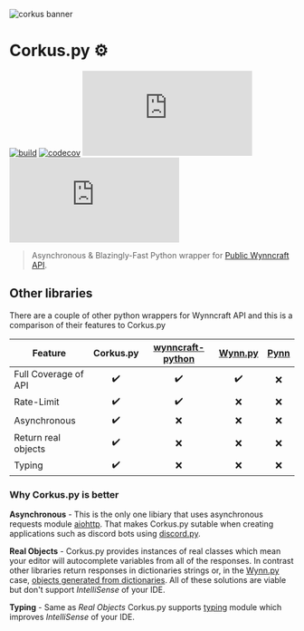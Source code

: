 ![corkus banner](https://i.imgur.com/Cg7Apc2.jpg)

# Corkus.py ⚙️

[![build](https://github.com/MrBartusek/corkus.py/actions/workflows/main.yml/badge.svg)](https://github.com/MrBartusek/corkus.py/actions) [![codecov](https://codecov.io/gh/MrBartusek/corkus.py/branch/main/graph/badge.svg?token=oZbLlhqRKJ)](https://codecov.io/gh/MrBartusek/corkus.py) ![PyPI](https://img.shields.io/pypi/v/corkus.py) ![PyPI - Python Version](https://img.shields.io/pypi/pyversions/corkus.py)

> Asynchronous & Blazingly-Fast Python wrapper for [Public Wynncraft API](https://docs.wynncraft.com).
 
## Other libraries

There are a couple of other python wrappers for Wynncraft API and this is a comparison of their features to Corkus.py

| Feature | **Corkus.py** | [wynncraft-python](l3) | [Wynn.py](l1) | [Pynn](l2) |
| -------------------- | :-: | :-: | :-: | :-: |
| Full Coverage of API | ✔️ | ✔️ | ✔️ | ❌ |
| Rate-Limit           | ✔️ | ✔️ | ❌ | ❌ |
| Asynchronous         | ✔️ | ❌ | ❌ | ❌ |
| Return real objects  | ✔️ | ❌ | ❌ | ❌ |
| Typing               | ✔️ | ❌ | ❌ | ❌ |

### Why Corkus.py is better
**Asynchronous** - This is the only one libiary that uses asynchronous requests module [aiohttp](https://docs.aiohttp.org/en/stable/). That makes Corkus.py sutable when creating applications such as discord bots using [discord.py](https://discordpy.readthedocs.io/).

**Real Objects** - Corkus.py provides instances of real classes which mean your editor will autocomplete variables from all of the responses. In contrast other libraries return responses in dictionaries strings or, in the [Wynn.py](l1) case, [objects generated from dictionaries](https://github.com/Zakru/wynn.py/blob/eb7b7872d8720e56f01c0baba0c1b8a243c62ec4/wynn/requests.py#L154-L183). All of these solutions are viable but don't support *IntelliSense* of your IDE.

**Typing** - Same as *Real Objects* Corkus.py supports [typing](https://docs.python.org/3/library/typing.html) module which improves *IntelliSense* of your IDE.


[l1]: https://github.com/Zakru/wynn.py
[l2]: https://github.com/KashEight/Pynn
[l3]: https://github.com/martinkovacs/wynncraft-python
